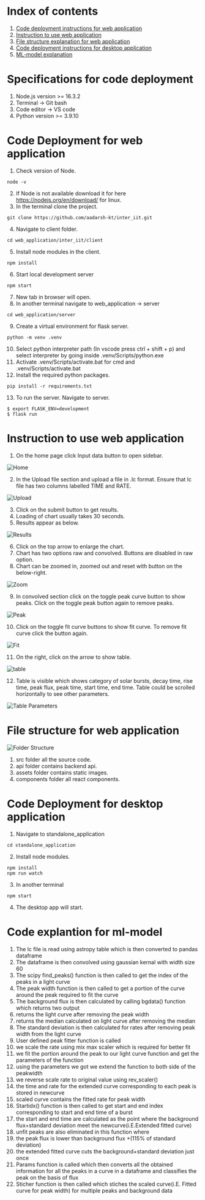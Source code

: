 # Index of contents

1. [Code deployment instructions for web application](#code-deployment-for-web-application)
2. [Instruction to use web application](#instruction-to-use-web-application)
3. [File structure explanation for web application](#file-structure-for-web-application)
4. [Code deployment instructions for desktop application](#code-deployment-for-desktop-application)
5. [ML-model explanation](#code-explantion-for-ml-model)

# Specifications for code deployment

1. Node.js version >= 16.3.2
2. Terminal -> Git bash
3. Code editor -> VS code
4. Python version >= 3.9.10


# Code Deployment for web application

1. Check version of Node.
```
node -v
```
2. If Node is not available download it for here https://nodejs.org/en/download/ for linux.
3. In the terminal clone the project.
 ```  
git clone https://github.com/aadarsh-kt/inter_iit.git  
``` 
4. Navigate to client folder.
 ```
 cd web_application/inter_iit/client
 ```
5. Install node modules in the client.
``` 
npm install
```
6. Start local development server
```
npm start
```
7. New tab in browser will open.
8. In another terminal navigate to web_application -> server
```
cd web_application/server
```
9. Create a virtual environment for flask server.
```
python -m venv .venv
```
10. Select python interpreter path (In vscode press ctrl + shift + p) and select interpreter by going inside .venv/Scripts/python.exe
11. Activate .venv/Scripts/activate.bat for cmd and .venv/Scripts/activate.bat
12. Install the required python packages.
```
pip install -r requirements.txt
```
13. To run the server. Navigate to server.
```
$ export FLASK_ENV=development
$ flask run
```

# Instruction to use web application

1. On the home page click Input data button to open sidebar.

![Home](https://user-images.githubusercontent.com/72285744/158997361-e8454837-2044-4e1e-b565-7da0c5f39f2c.PNG)

2. In the Upload file section and upload a file in .lc format. Ensure that lc file has two columns labelled TIME and RATE.

![Upload](https://user-images.githubusercontent.com/72285744/158997991-453d4984-2606-4b77-af4a-4aed216baa35.PNG)

3. Click on the submit button to get results.
4. Loading of chart usually takes 30 seconds.
5. Results appear as below.

![Results](https://user-images.githubusercontent.com/72285744/158998671-f3dac57c-6097-4bc1-9a22-63094c98cf2e.PNG)

6. Click on the top arrow to enlarge the chart.
7. Chart has two options raw and convolved. Buttons are disabled in raw option.
8. Chart can be zoomed in, zoomed out and reset with button on the below-right.

![Zoom](https://user-images.githubusercontent.com/72285744/159000145-fef799ab-8335-437b-83a2-1b66c7ae729b.PNG)

9. In convolved section click on the toggle peak curve button to show peaks. Click on the toggle peak button again to remove peaks.

![Peak](https://user-images.githubusercontent.com/72285744/159000650-a9d29462-9501-4834-8ff6-47efe4b66c10.PNG)

10. Click on the toggle fit curve buttons to show fit curve. To remove fit curve click the button again.

![Fit](https://user-images.githubusercontent.com/72285744/159001831-1b65f01a-0e4f-401e-93b4-54ac6857a96d.PNG)

11. On the right, click on the arrow to show table.

![table](https://user-images.githubusercontent.com/72285744/159002538-7e4dd6d4-cba1-4d77-b24e-9abf6e693dbf.PNG)

12. Table is visible which shows category of solar bursts, decay time, rise time, peak flux, peak time, start time, end time. Table could be scrolled horizontally to see other parameters.

![Table Parameters](https://user-images.githubusercontent.com/72285744/159014271-56125d6c-d432-4fac-9ae7-e7a6ea93b106.PNG)

# File structure for web application

![Folder Structure](https://user-images.githubusercontent.com/72285744/159033412-0fe0c7fd-3b9d-41e8-b5a3-69392a439a32.PNG)

1. src folder all the source code.
2. api folder contains backend api.
3. assets folder contains static images.
4. components folder all react components.

# Code Deployment for desktop application

1. Navigate to standalone_application
```
cd standalone_application
```
2. Install node modules.
```
npm install
npm run watch
```
3. In another terminal
```
npm start
```
4. The desktop app will start.

# Code explantion for ml-model


1. The lc file is read using astropy table which is then converted to pandas dataframe
2. The dataframe is then convolved using gaussian kernal with width size 60
3. The scipy find_peaks() function is then called to get the index of the peaks in a light curve
4. The peak width function is then called to get a portion of the curve around the peak required to fit the curve
5. The background flux is then calculated by calling bgdata() function which returns two output
6. returns the light curve after  removing the peak width 
7. returns the median calculated on light curve after removing the median
8. The standard deviation is then calculated for rates after removing peak width from the light curve
9. User defined peak fitter function is called 
10. we scale the rate using mix max scaler which is required for better fit
11. we fit the portion around the peak to our light curve function  and get the parameters of the function
12. using the parameters we got we extend the function to both side of the peakwidth 
13. we reverse scale rate to original value using rev_scaler()
14. the time and rate for the extended curve corresponding to each peak is stored in newcurve 
15. scaled curve contains the fitted rate for peak width
16. Startidx() function is then called to get start and end index corresponding to start and end time of a burst
17. the start and end time are calculated as the point where the background flux+standard deviation meet the newcurve(i.E.Extended fitted curve)
18. unfit peaks are also eliminated in this function where 
19. the peak flux is lower than background flux +(115% of standard deviation)
20. the extended fitted curve cuts the background+standard deviation just once
21. Params function is called which then converts all the obtained information for all the peaks in a curve in a dataframe and classifies the peak on the basis of flux
22. Sticher function is then called which stiches the scaled curve(i.E. Fitted curve for peak width) for multiple peaks and background data


 
